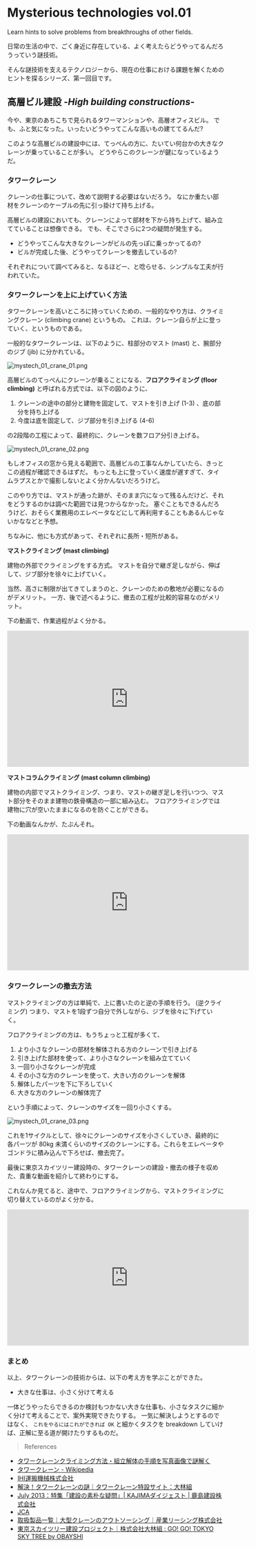 # Mysterious technologies vol.01

Learn hints to solve problems from breakthroughs of other fields.

日常の生活の中で、ごく身近に存在している、よく考えたらどうやってるんだろうっていう謎技術。

そんな謎技術を支えるテクノロジーから、現在の仕事における課題を解くためのヒントを探るシリーズ、第一回目です。


## 高層ビル建設 *-High building constructions-*

今や、東京のあちこちで見られるタワーマンションや、高層オフィスビル。
でも、ふと気になった。いったいどうやってこんな高いもの建ててるんだ?

このような高層ビルの建設中には、てっぺんの方に、たいてい何台かの大きなクレーンが乗っていることが多い。
どうやらこのクレーンが鍵になっているようだ。


### タワークレーン

クレーンの仕事について、改めて説明する必要はないだろう。
なにか重たい部材をクレーンのケーブルの先に引っ掛けて持ち上げる。

高層ビルの建設においても、クレーンによって部材を下から持ち上げて、組み立てていることは想像できる。
でも、そこでさらに2つの疑問が発生する。

- どうやってこんな大きなクレーンがビルの先っぽに乗っかってるの?
- ビルが完成した後、どうやってクレーンを撤去しているの?

それぞれについて調べてみると、なるほどー、と唸らせる、シンプルな工夫が行われていた。


### タワークレーンを上に上げていく方法

タワークレーンを高いところに持っていくための、一般的なやり方は、クライミングクレーン (climbing crane) というもの。
これは、クレーン自らが上に登っていく、というものである。

一般的なタワークレーンは、以下のように、柱部分のマスト (mast) と、腕部分のジブ (jib) に分かれている。

![mystech_01_crane_01.png](https://files.tearoom6.biz/ded92e6d-3eff-42fa-bb87-a3c9deb0eb96.png)

高層ビルのてっぺんにクレーンが乗ることになる、**フロアクライミング (floor climbing)** と呼ばれる方式では、以下の図のように、

1. クレーンの途中の部分と建物を固定して、マストを引き上げ (1-3) 、底の部分を持ち上げる
2. 今度は底を固定して、ジブ部分を引き上げる (4-6)

の2段階の工程によって、最終的に、クレーンを数フロア分引き上げる。

![mystech_01_crane_02.png](https://files.tearoom6.biz/b5a6958e-8cc9-4126-9686-33a6ee6a9546.png)

もしオフィスの窓から見える範囲で、高層ビルの工事なんかしていたら、きっとこの過程が確認できるはずだ。
もっとも上に登っていく速度が遅すぎて、タイムラプスとかで撮影しないとよく分かんないだろうけど。

このやり方では、マストが通った跡が、そのまま穴になって残るんだけど、それをどうするのかは調べた範囲では見つからなかった。
塞ぐこともできるんだろうけど、おそらく業務用のエレベータなどにして再利用することもあるんじゃないかななどと予想。

ちなみに、他にも方式があって、それぞれに長所・短所がある。

**マストクライミング (mast climbing)**

建物の外部でクライミングをする方式。
マストを自分で継ぎ足しながら、伸ばして、ジブ部分を徐々に上げていく。

当然、高さに制限が出てきてしまうのと、クレーンのための敷地が必要になるのがデメリット。
一方、後で述べるように、撤去の工程が比較的容易なのがメリット。

下の動画で、作業過程がよく分かる。

<iframe width="560" height="315" src="https://www.youtube.com/embed/qityGWgQaB0" frameborder="0" allow="accelerometer; autoplay; encrypted-media; gyroscope; picture-in-picture" allowfullscreen></iframe>

**マストコラムクライミング (mast column climbing)**

建物の内部でマストクライミング、つまり、マストの継ぎ足しを行いつつ、マスト部分をそのまま建物の鉄骨構造の一部に組み込む。
フロアクライミングでは建物に穴が空いたままになるのを防ぐことができる。

下の動画なんかが、たぶんそれ。

<iframe width="560" height="315" src="https://www.youtube.com/embed/yWoxCnIxgys" frameborder="0" allow="accelerometer; autoplay; encrypted-media; gyroscope; picture-in-picture" allowfullscreen></iframe>


### タワークレーンの撤去方法

マストクライミングの方は単純で、上に書いたのと逆の手順を行う。 (逆クライミング)
つまり、マストを1段ずつ自分で外しながら、ジブを徐々に下げていく。

フロアクライミングの方は、もうちょっと工程が多くて、

1. より小さなクレーンの部材を解体される方のクレーンで引き上げる
2. 引き上げた部材を使って、より小さなクレーンを組み立てていく
3. 一回り小さなクレーンが完成
4. その小さな方のクレーンを使って、大きい方のクレーンを解体
5. 解体したパーツを下に下ろしていく
6. 大きな方のクレーンの解体完了

という手順によって、クレーンのサイズを一回り小さくする。

![mystech_01_crane_03.png](https://files.tearoom6.biz/79e99369-be1c-4caf-97ea-04c71414e4e3.png)

これを1サイクルとして、徐々にクレーンのサイズを小さくしていき、最終的に各パーツが 80kg 未満くらいのサイズのクレーンにする。これらをエレベータやゴンドラに積み込んで下ろせば、撤去完了。

最後に東京スカイツリー建設時の、タワークレーンの建設・撤去の様子を収めた、貴重な動画を紹介して終わりにする。

これなんか見てると、途中で、フロアクライミングから、マストクライミングに切り替えているのがよく分かる。

<iframe width="560" height="315" src="https://www.youtube.com/embed/ACImkWdehXk" frameborder="0" allow="accelerometer; autoplay; encrypted-media; gyroscope; picture-in-picture" allowfullscreen></iframe>


### まとめ

以上、タワークレーンの技術からは、以下の考え方を学ぶことができた。

- 大きな仕事は、小さく分けて考える

一体どうやったらできるのか検討もつかない大きな仕事も、小さなタスクに細かく分けて考えることで、案外実現できたりする。
一気に解決しようとするのではなく、 `これをやるにはこれができれば OK` と細かくタスクを breakdown していけば、正解に至る道が開けたりするものだ。

> References

- [タワークレーンクライミング方法・組立解体の手順を写真画像で謎解く](https://tobisyoku.net/tower.htm)
- [タワークレーン - Wikipedia](https://ja.wikipedia.org/wiki/%E3%82%BF%E3%83%AF%E3%83%BC%E3%82%AF%E3%83%AC%E3%83%BC%E3%83%B3)
- [IHI運搬機械株式会社](http://www.iuk.co.jp/howto/t_crane.html)
- [解決！タワークレーンの謎｜タワークレーン特設サイト：大林組](https://www.obayashi.co.jp/towercrane/)
- [July 2013：特集「建設の素朴な疑問」| KAJIMAダイジェスト | 鹿島建設株式会社](https://www.kajima.co.jp/news/digest/jul_2013/feature/question1/index-j.html)
- [JCA](http://www.cranenet.or.jp/tisiki/kuraimingu.html)
- [取扱製品一覧｜大型クレーンのアウトソーシング｜産業リーシング株式会社](http://www.sangyo-leasing.co.jp/products/)
- [東京スカイツリー建設プロジェクト｜株式会社大林組 : GO! GO! TOKYO SKY TREE by OBAYSHI](http://www.skytree-obayashi.com/)
